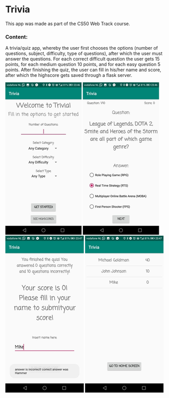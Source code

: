 # Trivia

This app was made as part of the CS50 Web Track course.

### Content:
A trivia/quiz app, whereby the user first chooses the options (number of questions, subject, difficulty, type of questions), after which the user must answer the questions. For each correct difficult question the user gets 15 points, for each medium question 10 points, and for each easy question 5 points. After finishing the quiz, the user can fill in his/her name and score, after which the highscore gets saved through a flask server.

![Screenshot 1](https://raw.githubusercontent.com/mikebg95/Trivia/master/doc/trivia1.jpg)
![Screenshot 2](https://raw.githubusercontent.com/mikebg95/Trivia/master/doc/trivia2.jpg)
![Screenshot 3](https://raw.githubusercontent.com/mikebg95/Trivia/master/doc/trivia3.jpg)
![Screenshot 4](https://raw.githubusercontent.com/mikebg95/Trivia/master/doc/trivia4.jpg)
